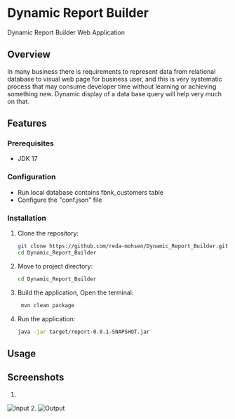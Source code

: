 # Dynamic Report Builder
Dynamic Report Builder Web Application

## Overview
In many business there is requirements to represent data from relational database to visual web page 
for business user, and this is very systematic process that may consume developer time without learning 
or achieving something new. Dynamic display of a data base query will help very much on that.

## Features

### Prerequisites
- JDK 17

### Configuration
- Run local database contains fbnk_customers table
- Configure the "conf.json" file

### Installation
1. Clone the repository:
    ```bash
    git clone https://github.com/reda-mohsen/Dynamic_Report_Builder.git
    cd Dynamic_Report_Builder
    ```
2. Move to project directory:
    ```bash
    cd Dynamic_Report_Builder
    ```
    
3. Build the application, Open the terminal:
   ```bash
    mvn clean package
    ```

4. Run the application:
   ```bash
   java -jar target/report-0.0.1-SNAPSHOT.jar
    ```

## Usage

## Screenshots
1. 
![Input](assets/input.png)
2. 
![Output](assets/output.png)

